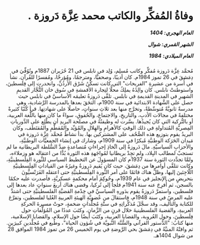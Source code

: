 <h1 dir="rtl">وفاةُ المُفكِّر والكاتب محمد عِزَّة دَروزة .</h1>

<h5 dir="rtl">العام الهجري:  1404

الشهر القمري: شوال

العام الميلادي: 1984</h5>

<p dir="rtl">مُحمَّد عِزَّة دَروزة مُفكِّر وكاتب مُسلِم، وُلِد في نابلس في 21 حُزَيران 1887م وتُوُفِّيَ في دِمَشقَ في 26 تموز 1984م. كان أديبًا، وصحفيًّا، ومترجمًا، ومُؤرخًا، ومُفسرًا للقُرآن. نشأ في أُسرة من عشيرةِ "الفريحات" التي كانت تسكُنُ شَرْق الأُردُنِّ، وانحدرت إلى فِلَسطينَ، واستوطنتْ نابلس. كان والِدُهُ يملِكُ محلًّا لتِجارة الأقمشةِ في سُوق خان التُّجَّار القديمِ الشهيرِ في المدينةِ القديمةِ في نابلس. تلقَّى دَروزةُ تعليمَه الأساسيَّ في نابلس حيث حصل على الشَّهادة الابتدائية في سنة 1900م، التحَقَ بعدها بالمدرسة الرَّشادية، وهي مدرسةٌ ثانويَّةٌ مُتوسِّطةٌ، وتخرَّج منها بعد ثلاثِ سنواتٍ، حاصلًا على شهادتِها. قرأ كُتُبًا كثيرةً مختلفةً في مجالات الأدبِ، والتاريخِ، والاجتماعِ، والحُقوقِ، سواءٌ ما كان منها باللُّغة العربية، أو بالتُّركية التي كان يُجيدُها. يسَّرت له وظيفتُهُ في مصلحة البريدِ أن يطَّلِع على الدَّورياتِ المِصريَّةِ المُتداولةِ في ذلك الوقتِ كالأهرامِ والهِلالِ والمُؤيِّد والمُقطَّمِ والمُقتَطَف، وكان البريدُ يقوم بتوزيع هذه الصُّحُف على المشتركين بها. بدأ نشاطُ مُحمَّد عِزَّة دَروزة في مَيدان الحَرَكة الوطنيَّةِ مُبكرًا في سنة 1909م، وشارك في إنشاء الجمعيَّات الوطنيَّةِ، والأحزابِ السياسيَّةِ. مالَ دَروزةُ إلى اتِّخاذِ إجراءاتٍ مُتصاعدةٍ ضدَّ السُّلطة البريطانية ما لم تستجبْ لمطالب البِلاد، ولم تجِدْ بريطانيا لمُواجَهةِ هذه الثورة بُدًّا من اعتقاله هو وزملاءَه، ولمَّا تجدَّدت الثورة سنة 1937م كان المسؤولَ عن التخطيط السياسي للثَّورة الفِلَسطينيَّةِ، وكانت تتلقَّى أوامرها من دِمَشقَ، حيث كان يُقيم دَروزةُ وغيرُهُ من القياداتِ الفِلَسطينيَّةِ اللَّاجِئينَ إليها، وظلَّ هناك قائمًا على أمر الثَّورة الفِلَسطينيَّةِ حتى اعتقله الفَرَنْسيُّونَ بتحريضٍ من الإنجليز في عام 1939م، وحُوكِمَ أمام محكمةٍ عسكريَّةٍ، فأصدرت عليه حكمًا بالسجن، ثم أُفرِجَ عنه سنة 1941م فلجأ إلى تُركيا، وقضى هناك أربعَ سنواتٍ عاد بعدها إلى فلسطين، واستمرَّ دَروزةُ يقوم بدَورِهِ السياسيِّ في خِدْمةِ القضيَّةِ الفلسطينيَّةِ حتى اشتدَّ عليه المرضُ في سنة 1948م، فاستقالَ من عُضويَّةِ الهيئةِ العربيةِ العُليا لفلسطين، وتفرَّغ للكتابة والتأليف، وقد سجَّلَ مُذكِّراتِهِ في ستَّةِ مُجلَّداتٍ ضخمةٍ، حوتْ مسيرةَ الحركةِ العربيةِ، والقضيةَ الفلسطينيةَ خلال قرنٍ من الزَّمانِ. وكتَبَ عددًا من المُؤلَّفاتِ حول فِلَسطينَ، وحول العُروبة، والقضايا العربية، وكتَبَ أيضًا حول الإسلام، والقضايا الإسلامية، منها كتابُ: "الدُّستور القرآني والسُّنَّة النَّبويَّة في شُؤون الحياة"، وطُبع في مُجلَّدينِ كبيرَينِ. ثم وافتْهُ المنيَّةُ في دِمَشقَ بحي الرَّوضةِ في يوم الخميس 26 من تموز 1984 الموافق 28 من شوال 1404هـ.</p></br>
